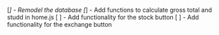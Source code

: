 [*] - Remodel the database
[*] - Add functions to calculate gross total and studd in home.js
[ ] - Add functionality for the stock button
[ ] - Add functionality for the exchange button